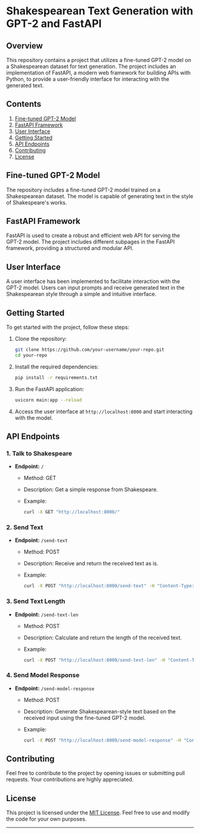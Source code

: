 # Shakespearean Text Generation with GPT-2 and FastAPI

## Overview

This repository contains a project that utilizes a fine-tuned GPT-2 model on a Shakespearean dataset for text generation. The project includes an implementation of FastAPI, a modern web framework for building APIs with Python, to provide a user-friendly interface for interacting with the generated text.

## Contents

1. [Fine-tuned GPT-2 Model](#fine-tuned-gpt-2-model)
2. [FastAPI Framework](#fastapi-framework)
3. [User Interface](#user-interface)
4. [Getting Started](#getting-started)
5. [API Endpoints](#api-endpoints)
6. [Contributing](#contributing)
7. [License](#license)

## Fine-tuned GPT-2 Model

The repository includes a fine-tuned GPT-2 model trained on a Shakespearean dataset. The model is capable of generating text in the style of Shakespeare's works.

## FastAPI Framework

FastAPI is used to create a robust and efficient web API for serving the GPT-2 model. The project includes different subpages in the FastAPI framework, providing a structured and modular API.

## User Interface

A user interface has been implemented to facilitate interaction with the GPT-2 model. Users can input prompts and receive generated text in the Shakespearean style through a simple and intuitive interface.

## Getting Started

To get started with the project, follow these steps:

1. Clone the repository:

    ```bash
    git clone https://github.com/your-username/your-repo.git
    cd your-repo
    ```

2. Install the required dependencies:

    ```bash
    pip install -r requirements.txt
    ```

3. Run the FastAPI application:

    ```bash
    uvicorn main:app --reload
    ```

4. Access the user interface at `http://localhost:8000` and start interacting with the model.

## API Endpoints

### 1. Talk to Shakespeare

- **Endpoint:** `/`
  - Method: GET
  - Description: Get a simple response from Shakespeare.
  - Example:

    ```bash
    curl -X GET "http://localhost:8000/"
    ```

### 2. Send Text

- **Endpoint:** `/send-text`
  - Method: POST
  - Description: Receive and return the received text as is.
  - Example:

    ```bash
    curl -X POST "http://localhost:8000/send-text" -H "Content-Type: application/json" -d '{"text": "To be or not to be"}'
    ```

### 3. Send Text Length

- **Endpoint:** `/send-text-len`
  - Method: POST
  - Description: Calculate and return the length of the received text.
  - Example:

    ```bash
    curl -X POST "http://localhost:8000/send-text-len" -H "Content-Type: application/json" -d '{"text": "To be or not to be"}'
    ```

### 4. Send Model Response

- **Endpoint:** `/send-model-response`
  - Method: POST
  - Description: Generate Shakespearean-style text based on the received input using the fine-tuned GPT-2 model.
  - Example:

    ```bash
    curl -X POST "http://localhost:8000/send-model-response" -H "Content-Type: application/json" -d '{"text": "To be or not to be"}'
    ```

## Contributing

Feel free to contribute to the project by opening issues or submitting pull requests. Your contributions are highly appreciated.

## License

This project is licensed under the [MIT License](LICENSE). Feel free to use and modify the code for your own purposes.

---
